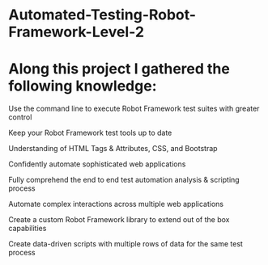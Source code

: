 # Automated-Testing-Robot-Framework-Level-2


# Along this project I gathered the following knowledge:

Use the command line to execute Robot Framework test suites with greater control

Keep your Robot Framework test tools up to date

Understanding of HTML Tags & Attributes, CSS, and Bootstrap

Confidently automate sophisticated web applications

Fully comprehend the end to end test automation analysis & scripting process

Automate complex interactions across multiple web applications

Create a custom Robot Framework library to extend out of the box capabilities

Create data-driven scripts with multiple rows of data for the same test process
